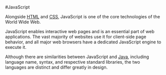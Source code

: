 #JavaScript

Alongside [HTML](/wiki/html) and [CSS](/wiki/css), JavaScript is one of the core technologies of the World Wide Web.

JavaScript enables interactive web pages and is an essential part of web applications. The vast majority of websites use it for client-side page behavior, and all major web browsers have a dedicated JavaScript engine to execute it.

Although there are similarities between JavaScript and [Java](/wiki/java), including language name, syntax, and respective standard libraries, the two languages are distinct and differ greatly in design.